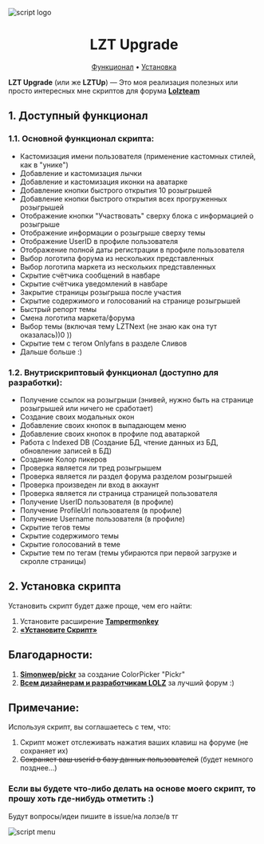 ![script logo](https://github.com/ilyhalight/lzt-upgrade/raw/master/public/static/img/lzt-upgrade.svg "logo")

<h1 align = center> LZT Upgrade </h1>

<p align="center">
  <a href="#user-content-1-доступный-функционал">Функционал</a>
  •
  <a href="#user-content-2-установка-скрипта">Установка</a>
</p>

**LZT Upgrade** (или же **LZTUp**) — Это моя реализация полезных или просто интересных мне скриптов для форума **[Lolzteam](https://zelenka.guru)**

## 1. Доступный функционал
### 1.1. Основной функционал скрипта:
- Кастомизация имени пользователя (применение кастомных стилей, как в "унике")
- Добавление и кастомизация лычки
- Добавление и кастомизация иконки на аватарке
- Добавление кнопки быстрого открытия 10 розыгрышей
- Добавление кнопки быстрого открытия всех прогруженных розыгрышей
- Отображение кнопки "Участвовать" сверху блока с информацией о розыгрыше
- Отображение информации о розыгрыше сверху темы
- Отображение UserID в профиле пользователя
- Отображение полной даты регистрации в профиле пользователя
- Выбор логотипа форума из нескольких представленных
- Выбор логотипа маркета из нескольких представленных
- Скрытие счётчика сообщений в навбаре
- Скрытие счётчика уведомлений в навбаре
- Закрытие страницы розыгрыша после участия
- Скрытие содержимого и голосований на странице розыгрышей
- Быстрый репорт темы
- Смена логотипа маркета/форума
- Выбор темы (включая тему LZTNext (не знаю как она тут оказалась))0 ))
- Скрытие тем с тегом Onlyfans в разделе Сливов
- Дальше больше :)

### 1.2. Внутрискриптовый функционал (доступно для разработки):
- Получение ссылок на розыгрыши (энивей, нужно быть на странице розыгрышей или ничего не сработает)
- Создание своих модальных окон
- Добавление своих кнопок в выпадающем меню
- Добавление своих кнопок в профиле под аватаркой
- Работа с Indexed DB (Создание БД, чтение данных из БД, обновление записей в БД)
- Создание Колор пикеров
- Проверка является ли тред розыгрышем
- Проверка является ли раздел форума разделом розыгрышей
- Проверка произведен ли вход в аккаунт
- Проверка является ли страница страницей пользователя
- Получение UserID пользователя (в профиле)
- Получение ProfileUrl пользователя (в профиле)
- Получение Username пользователя (в профиле)
- Скрытие тегов темы
- Скрытие содержимого темы
- Скрытие голосований в теме
- Скрытие тем по тегам (темы убираются при первой загрузке и скролле страницы)

## 2. Установка скрипта
Установить скрипт будет даже проще, чем его найти:
1. Установите расширение **[Tampermonkey](https://www.tampermonkey.net/)**
2. **[«Установите Скрипт»](https://github.com/ilyhalight/lzt-upgrade/raw/master/lzt-upgrade.user.js)**

## Благодарности:
1. **[Simonwep/pickr](https://github.com/Simonwep/pickr)** за создание ColorPicker "Pickr"
2. **[Всем дизайнерам и разработчикам LOLZ](https://zelenka.guru/pages/brand/)** за лучший форум :)

## Примечание:
Используя скрипт, вы соглашаетесь с тем, что:
1. Скрипт может отслеживать нажатия ваших клавиш на форуме (не сохраняет их)
2. ~~Сохраняет ваш userid в базу данных пользователей~~ (будет немного позднее...)

### Если вы будете что-либо делать на основе моего скрипт, то прошу хоть где-нибудь отметить :)
Будут вопросы/идеи пишите в issue/на лолзе/в тг

![script menu](https://github.com/ilyhalight/lzt-upgrade/raw/master/public/static/img/screenshot.png "menu")